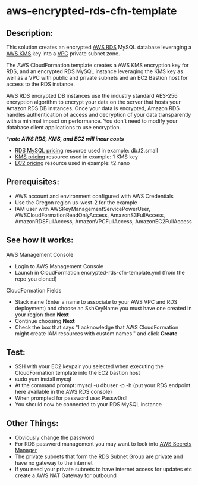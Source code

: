 # aws-encrypted-rds-cfn-template

## Description:

This solution creates an encrypted [AWS RDS](https://aws.amazon.com/rds/) MySQL database leveraging a [AWS KMS](https://aws.amazon.com/kms/) key into a [VPC](https://aws.amazon.com/vpc/) private subnet zone.

The AWS CloudFormation template creates a AWS KMS encryption key for RDS, and an encrypted RDS MySQL instance leveraging the KMS key as well as a VPC with public and private subnets and an EC2 Bastion host for access to the RDS instance.

AWS RDS encrypted DB instances use the industry standard AES-256 encryption algorithm to encrypt your data on the server that hosts your Amazon RDS DB instances. Once your data is encrypted, Amazon RDS handles authentication of access and decryption of your data transparently with a minimal impact on performance. You don't need to modify your database client applications to use encryption.

_***note AWS RDS, KMS, and EC2 will incur costs**_

* [RDS MySQL pricing](https://aws.amazon.com/rds/mysql/pricing/) resource used in example: db.t2.small
* [KMS pricing](https://aws.amazon.com/kms/pricing/) resource used in example: 1 KMS key
* [EC2 pricing](https://aws.amazon.com/ec2/pricing/on-demand/) resource used in example: t2.nano

## Prerequisites:

* AWS account and environment configured with AWS Credentials
* Use the Oregon region us-west-2 for the example
* IAM user with AWSKeyManagementServicePowerUser, AWSCloudFormationReadOnlyAccess, AmazonS3FullAccess, AmazonRDSFullAccess, AmazonVPCFullAccess, AmazonEC2FullAccess

## See how it works:

AWS Management Console

* Login to AWS Management Console
* Launch in CloudFormation encrypted-rds-cfn-template.yml (from the repo you cloned)

CloudFormation Fields

* Stack name (Enter a name to associate to your AWS VPC and RDS deployment) and choose an SshKeyName
you must have one created in your region then **Next**
* Continue choosing **Next**
* Check the box that says "I acknowledge that AWS CloudFormation might create IAM resources with custom names." and click **Create**

## Test:

* SSH with your EC2 keypair you selected when executing the CloudFormation template into the EC2 bastion host
* sudo yum install mysql
* At the command prompt: mysql -u dbuser -p -h (put your RDS endpoint here available in the AWS RDS console)
* When prompted for password use: Passw0rd!
* You should now be connected to your RDS MySQL instance

## Other Things:

* Obviously change the password
* For RDS password management you may want to look into [AWS Secrets Manager](https://aws.amazon.com/secrets-manager/)
* The private subnets that form the RDS Subnet Group are private and have no gateway to the internet
* If you need your private subnets to have internet access for updates etc create a AWS NAT Gateway for outbound

